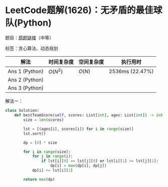 # LeetCode题解(1626)：无矛盾的最佳球队(Python)

题目：[原题链接](https://leetcode-cn.com/problems/best-team-with-no-conflicts/)（中等）

标签：贪心算法、动态规划

| 解法           | 时间复杂度 | 空间复杂度 | 执行用时        |
| -------------- | ---------- | ---------- | --------------- |
| Ans 1 (Python) | $O(N^2)$   | $O(N)$     | 2536ms (22.47%) |
| Ans 2 (Python) |            |            |                 |
| Ans 3 (Python) |            |            |                 |

解法一：

```python
class Solution:
    def bestTeamScore(self, scores: List[int], ages: List[int]) -> int:
        size = len(scores)

        lst = [(ages[i], scores[i]) for i in range(size)]
        lst.sort()

        dp = [0] * size

        for i in range(size):
            for j in range(i):
                if lst[i][0] == lst[j][0] or lst[i][1] >= lst[j][1]:
                    dp[i] = max(dp[i], dp[j])
            dp[i] += lst[i][1]

        return max(dp)
```

